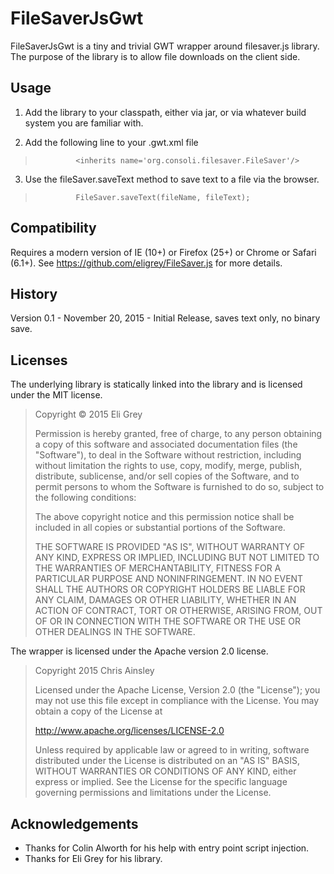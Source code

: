 # FileSaverJsGwt

FileSaverJsGwt is a tiny and trivial GWT wrapper around filesaver.js library. The purpose of the library is to allow file downloads on the client side.

## Usage

1. Add the library to your classpath, either via jar, or via whatever build system you are familiar with.

2. Add the following line to your .gwt.xml file

>              <inherits name='org.consoli.filesaver.FileSaver'/>

3. Use the fileSaver.saveText method to save text to a file via the browser.

>              FileSaver.saveText(fileName, fileText);

## Compatibility

Requires a modern version of IE (10+) or Firefox (25+) or Chrome or Safari (6.1+). See https://github.com/eligrey/FileSaver.js for more details.

## History 

Version 0.1 - November 20, 2015 - Initial Release, saves text only, no binary save.

## Licenses


The underlying library is statically linked into the library and is licensed under the MIT license.


> Copyright © 2015 Eli Grey
> 
> Permission is hereby granted, free of charge, to any person obtaining a copy of this software and associated documentation files (the "Software"), to deal in the Software without restriction, including without limitation the rights to use, copy, modify, merge, publish, distribute, sublicense, and/or sell copies of the Software, and to permit persons to whom the Software is furnished to do so, subject to the following conditions:
> 
> The above copyright notice and this permission notice shall be included in all copies or substantial portions of the Software.
> 
> THE SOFTWARE IS PROVIDED "AS IS", WITHOUT WARRANTY OF ANY KIND, EXPRESS OR IMPLIED, INCLUDING BUT NOT LIMITED TO THE WARRANTIES OF MERCHANTABILITY, FITNESS FOR A PARTICULAR PURPOSE AND NONINFRINGEMENT. IN NO EVENT SHALL THE AUTHORS OR COPYRIGHT HOLDERS BE LIABLE FOR ANY CLAIM, DAMAGES OR OTHER LIABILITY, WHETHER IN AN ACTION OF CONTRACT, TORT OR OTHERWISE, ARISING FROM, OUT OF OR IN CONNECTION WITH THE SOFTWARE OR THE USE OR OTHER DEALINGS IN THE SOFTWARE.
> 

The wrapper is licensed under the Apache version 2.0 license.

> Copyright 2015 Chris Ainsley
> 
> Licensed under the Apache License, Version 2.0 (the "License");
> you may not use this file except in compliance with the License.
> You may obtain a copy of the License at
> 
> http://www.apache.org/licenses/LICENSE-2.0
> 
> Unless required by applicable law or agreed to in writing, software
> distributed under the License is distributed on an "AS IS" BASIS,
> WITHOUT WARRANTIES OR CONDITIONS OF ANY KIND, either express or implied.
> See the License for the specific language governing permissions and
> limitations under the License.

## Acknowledgements

* Thanks for Colin Alworth for his help with entry point script injection.
* Thanks for Eli Grey for his library.
